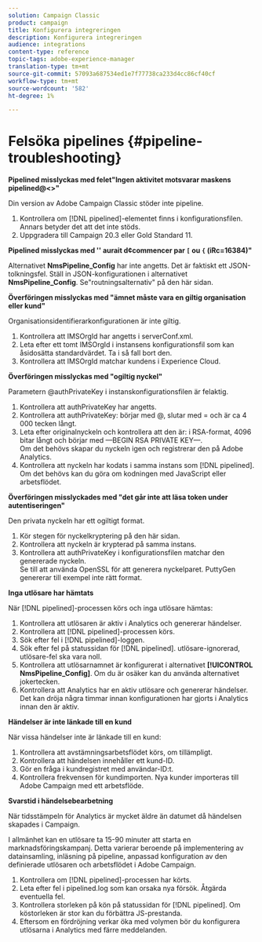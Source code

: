 ```yaml
---
solution: Campaign Classic
product: campaign
title: Konfigurera integreringen
description: Konfigurera integreringen
audience: integrations
content-type: reference
topic-tags: adobe-experience-manager
translation-type: tm+mt
source-git-commit: 57093a687534ed1e7f77738ca233d4cc86cf40cf
workflow-type: tm+mt
source-wordcount: '582'
ht-degree: 1%

---
```



# Felsöka pipelines {#pipeline-troubleshooting}

**Pipelined misslyckas med felet&quot;Ingen aktivitet motsvarar maskens pipelined@&lt;>&quot;**

Din version av Adobe Campaign Classic stöder inte pipeline.

1. Kontrollera om [!DNL pipelined]-elementet finns i konfigurationsfilen. Annars betyder det att det inte stöds.
1. Uppgradera till Campaign 20.3 eller Gold Standard 11.

**Pipelined misslyckas med &#39;&#39; aurait d¢commencer par  `[` ou  `{` (iRc=16384)&quot;**

Alternativet **NmsPipeline_Config** har inte angetts. Det är faktiskt ett JSON-tolkningsfel.
Ställ in JSON-konfigurationen i alternativet **NmsPipeline_Config**. Se&quot;routningsalternativ&quot; på den här sidan.

**Överföringen misslyckas med &quot;ämnet måste vara en giltig organisation eller kund&quot;**

Organisationsidentifierarkonfigurationen är inte giltig.

1. Kontrollera att IMSOrgId har angetts i serverConf.xml.
1. Leta efter ett tomt IMSOrgId i instansens konfigurationsfil som kan åsidosätta standardvärdet. Ta i så fall bort den.
1. Kontrollera att IMSOrgId matchar kundens i Experience Cloud.

**Överföringen misslyckas med &quot;ogiltig nyckel&quot;**

Parametern @authPrivateKey i instanskonfigurationsfilen är felaktig.

1. Kontrollera att authPrivateKey har angetts.
1. Kontrollera att authPrivateKey: börjar med @, slutar med = och är ca 4 000 tecken långt.
1. Leta efter originalnyckeln och kontrollera att den är: i RSA-format, 4096 bitar långt och börjar med —BEGIN RSA PRIVATE KEY—.
   <br> Om det behövs skapar du nyckeln igen och registrerar den på Adobe Analytics.
1. Kontrollera att nyckeln har kodats i samma instans som [!DNL pipelined]. <br>Om det behövs kan du göra om kodningen med JavaScript eller arbetsflödet.

**Överföringen misslyckades med &quot;det går inte att läsa token under autentiseringen&quot;**

Den privata nyckeln har ett ogiltigt format.

1. Kör stegen för nyckelkryptering på den här sidan.
1. Kontrollera att nyckeln är krypterad på samma instans.
1. Kontrollera att authPrivateKey i konfigurationsfilen matchar den genererade nyckeln. <br>Se till att använda OpenSSL för att generera nyckelparet. PuttyGen genererar till exempel inte rätt format.

**Inga utlösare har hämtats**

När [!DNL pipelined]-processen körs och inga utlösare hämtas:

1. Kontrollera att utlösaren är aktiv i Analytics och genererar händelser.
1. Kontrollera att [!DNL pipelined]-processen körs.
1. Sök efter fel i [!DNL pipelined]-loggen.
1. Sök efter fel på statussidan för [!DNL pipelined]. utlösare-ignorerad, utlösare-fel ska vara noll.
1. Kontrollera att utlösarnamnet är konfigurerat i alternativet **[!UICONTROL NmsPipeline_Config]**. Om du är osäker kan du använda alternativet jokertecken.
1. Kontrollera att Analytics har en aktiv utlösare och genererar händelser. Det kan dröja några timmar innan konfigurationen har gjorts i Analytics innan den är aktiv.

**Händelser är inte länkade till en kund**

När vissa händelser inte är länkade till en kund:

1. Kontrollera att avstämningsarbetsflödet körs, om tillämpligt.
1. Kontrollera att händelsen innehåller ett kund-ID.
1. Gör en fråga i kundregistret med användar-ID:t.
1. Kontrollera frekvensen för kundimporten. Nya kunder importeras till Adobe Campaign med ett arbetsflöde.

**Svarstid i händelsebearbetning**

När tidsstämpeln för Analytics är mycket äldre än datumet då händelsen skapades i Campaign.

I allmänhet kan en utlösare ta 15-90 minuter att starta en marknadsföringskampanj. Detta varierar beroende på implementering av datainsamling, inläsning på pipeline, anpassad konfiguration av den definierade utlösaren och arbetsflödet i Adobe Campaign.

1. Kontrollera om [!DNL pipelined]-processen har körts.
1. Leta efter fel i pipelined.log som kan orsaka nya försök. Åtgärda eventuella fel.
1. Kontrollera storleken på kön på statussidan för [!DNL pipelined]. Om köstorleken är stor kan du förbättra JS-prestanda.
1. Eftersom en fördröjning verkar öka med volymen bör du konfigurera utlösarna i Analytics med färre meddelanden.
